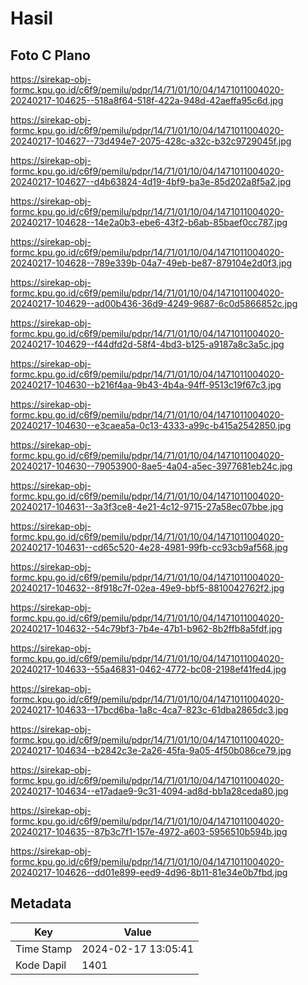 # Hasil

## Foto C Plano

https://sirekap-obj-formc.kpu.go.id/c6f9/pemilu/pdpr/14/71/01/10/04/1471011004020-20240217-104625--518a8f64-518f-422a-948d-42aeffa95c6d.jpg

https://sirekap-obj-formc.kpu.go.id/c6f9/pemilu/pdpr/14/71/01/10/04/1471011004020-20240217-104627--73d494e7-2075-428c-a32c-b32c9729045f.jpg

https://sirekap-obj-formc.kpu.go.id/c6f9/pemilu/pdpr/14/71/01/10/04/1471011004020-20240217-104627--d4b63824-4d19-4bf9-ba3e-85d202a8f5a2.jpg

https://sirekap-obj-formc.kpu.go.id/c6f9/pemilu/pdpr/14/71/01/10/04/1471011004020-20240217-104628--14e2a0b3-ebe6-43f2-b6ab-85baef0cc787.jpg

https://sirekap-obj-formc.kpu.go.id/c6f9/pemilu/pdpr/14/71/01/10/04/1471011004020-20240217-104628--789e339b-04a7-49eb-be87-879104e2d0f3.jpg

https://sirekap-obj-formc.kpu.go.id/c6f9/pemilu/pdpr/14/71/01/10/04/1471011004020-20240217-104629--ad00b436-36d9-4249-9687-6c0d5866852c.jpg

https://sirekap-obj-formc.kpu.go.id/c6f9/pemilu/pdpr/14/71/01/10/04/1471011004020-20240217-104629--f44dfd2d-58f4-4bd3-b125-a9187a8c3a5c.jpg

https://sirekap-obj-formc.kpu.go.id/c6f9/pemilu/pdpr/14/71/01/10/04/1471011004020-20240217-104630--b216f4aa-9b43-4b4a-94ff-9513c19f67c3.jpg

https://sirekap-obj-formc.kpu.go.id/c6f9/pemilu/pdpr/14/71/01/10/04/1471011004020-20240217-104630--e3caea5a-0c13-4333-a99c-b415a2542850.jpg

https://sirekap-obj-formc.kpu.go.id/c6f9/pemilu/pdpr/14/71/01/10/04/1471011004020-20240217-104630--79053900-8ae5-4a04-a5ec-3977681eb24c.jpg

https://sirekap-obj-formc.kpu.go.id/c6f9/pemilu/pdpr/14/71/01/10/04/1471011004020-20240217-104631--3a3f3ce8-4e21-4c12-9715-27a58ec07bbe.jpg

https://sirekap-obj-formc.kpu.go.id/c6f9/pemilu/pdpr/14/71/01/10/04/1471011004020-20240217-104631--cd65c520-4e28-4981-99fb-cc93cb9af568.jpg

https://sirekap-obj-formc.kpu.go.id/c6f9/pemilu/pdpr/14/71/01/10/04/1471011004020-20240217-104632--8f918c7f-02ea-49e9-bbf5-8810042762f2.jpg

https://sirekap-obj-formc.kpu.go.id/c6f9/pemilu/pdpr/14/71/01/10/04/1471011004020-20240217-104632--54c79bf3-7b4e-47b1-b962-8b2ffb8a5fdf.jpg

https://sirekap-obj-formc.kpu.go.id/c6f9/pemilu/pdpr/14/71/01/10/04/1471011004020-20240217-104633--55a46831-0462-4772-bc08-2198ef41fed4.jpg

https://sirekap-obj-formc.kpu.go.id/c6f9/pemilu/pdpr/14/71/01/10/04/1471011004020-20240217-104633--17bcd6ba-1a8c-4ca7-823c-61dba2865dc3.jpg

https://sirekap-obj-formc.kpu.go.id/c6f9/pemilu/pdpr/14/71/01/10/04/1471011004020-20240217-104634--b2842c3e-2a26-45fa-9a05-4f50b086ce79.jpg

https://sirekap-obj-formc.kpu.go.id/c6f9/pemilu/pdpr/14/71/01/10/04/1471011004020-20240217-104634--e17adae9-9c31-4094-ad8d-bb1a28ceda80.jpg

https://sirekap-obj-formc.kpu.go.id/c6f9/pemilu/pdpr/14/71/01/10/04/1471011004020-20240217-104635--87b3c7f1-157e-4972-a603-5956510b594b.jpg

https://sirekap-obj-formc.kpu.go.id/c6f9/pemilu/pdpr/14/71/01/10/04/1471011004020-20240217-104626--dd01e899-eed9-4d96-8b11-81e34e0b7fbd.jpg


## Metadata

| Key        | Value               |
| ---------- | ------------------- |
| Time Stamp | 2024-02-17 13:05:41 |
| Kode Dapil | 1401                |



